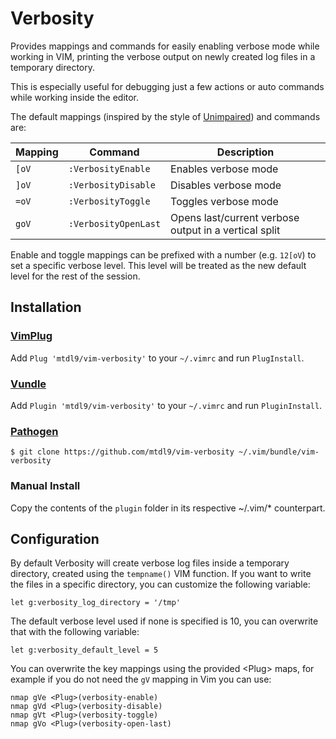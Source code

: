 # Verbosity

Provides mappings and commands for easily enabling verbose mode while working
in VIM, printing the verbose output on newly created log files in a temporary 
directory. 

This is especially useful for debugging just a few actions or auto commands 
while working inside the editor.

The default mappings (inspired by the style of
[Unimpaired](https://github.com/tpope/vim-unimpaired)) and commands are:

| Mapping | Command              | Description                                           |
|---------|----------------------|-------------------------------------------------------|
| `[oV`   | `:VerbosityEnable`   | Enables verbose mode                                  |
| `]oV`   | `:VerbosityDisable`  | Disables verbose mode                                 |
| `=oV`   | `:VerbosityToggle`   | Toggles verbose mode                                  |
| `goV`   | `:VerbosityOpenLast` | Opens last/current verbose output in a vertical split |

Enable and toggle mappings can be prefixed with a number (e.g. `12[oV`) to set
a specific verbose level. This level will be treated as the new default level
for the rest of the session.


## Installation

### [VimPlug](https://github.com/junegunn/vim-plug)

Add `Plug 'mtdl9/vim-verbosity'` to your `~/.vimrc` and run `PlugInstall`.

### [Vundle](https://github.com/gmarik/Vundle.vim)

Add `Plugin 'mtdl9/vim-verbosity'` to your `~/.vimrc` and run `PluginInstall`.

### [Pathogen](https://github.com/tpope/vim-pathogen)

    $ git clone https://github.com/mtdl9/vim-verbosity ~/.vim/bundle/vim-verbosity

### Manual Install

Copy the contents of the `plugin` folder in its respective ~/.vim/\* counterpart.


## Configuration

By default Verbosity will create verbose log files inside a temporary
directory, created using the `tempname()` VIM function.
If you want to write the files in a specific directory, you can customize the
following variable:

```viml
let g:verbosity_log_directory = '/tmp'
```

The default verbose level used if none is specified is 10, you can overwrite
that with the following variable:

```viml
let g:verbosity_default_level = 5
```

You can overwrite the key mappings using the provided \<Plug\> maps, for example if
you do not need the `gV` mapping in Vim you can use:

```viml
nmap gVe <Plug>(verbosity-enable)
nmap gVd <Plug>(verbosity-disable)
nmap gVt <Plug>(verbosity-toggle)
nmap gVo <Plug>(verbosity-open-last)
```
